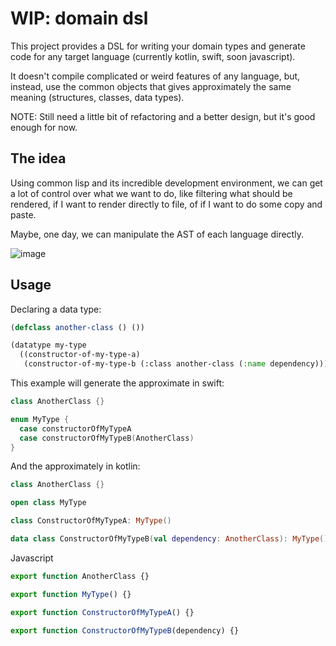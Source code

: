 # WIP: domain dsl

This project provides a DSL for writing your domain types
and generate code for any target language (currently kotlin, swift, soon javascript).

It doesn't compile complicated or weird features of any language,
but, instead, use the common objects that gives approximately the same meaning
(structures, classes, data types).

NOTE: Still need a little bit of refactoring and a better design,
but it's good enough for now.

## The idea

Using common lisp and its incredible development environment, we can get a lot of control over
what we want to do, like filtering what should be rendered, if I want to render directly to file,
of if I want to do some copy and paste.

Maybe, one day, we can manipulate the AST of each language directly.

![image](https://github.com/domaindsl/domaindsl/blob/development/extras/stateism.png?raw=true)

## Usage

Declaring a data type:

```lisp
(defclass another-class () ())

(datatype my-type
  ((constructor-of-my-type-a)
   (constructor-of-my-type-b (:class another-class (:name dependency)))))
```

This example will generate the approximate in swift:

```swift
class AnotherClass {}

enum MyType {
  case constructorOfMyTypeA
  case constructorOfMyTypeB(AnotherClass)
}
```

And the approximately in kotlin:

```kotlin
class AnotherClass {}

open class MyType

class ConstructorOfMyTypeA: MyType()

data class ConstructorOfMyTypeB(val dependency: AnotherClass): MyType()
```

Javascript

```javascript
export function AnotherClass {}

export function MyType() {}

export function ConstructorOfMyTypeA() {}

export function ConstructorOfMyTypeB(dependency) {}
```
